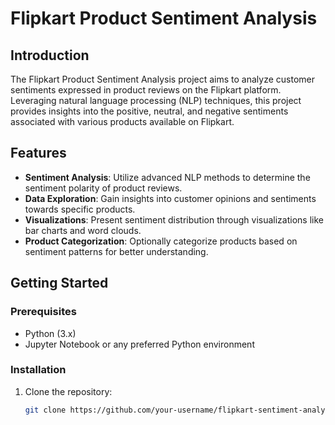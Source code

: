# Flipkart Product Sentiment Analysis

## Introduction

The Flipkart Product Sentiment Analysis project aims to analyze customer sentiments expressed in product reviews on the Flipkart platform. Leveraging natural language processing (NLP) techniques, this project provides insights into the positive, neutral, and negative sentiments associated with various products available on Flipkart.

## Features

- **Sentiment Analysis**: Utilize advanced NLP methods to determine the sentiment polarity of product reviews.
- **Data Exploration**: Gain insights into customer opinions and sentiments towards specific products.
- **Visualizations**: Present sentiment distribution through visualizations like bar charts and word clouds.
- **Product Categorization**: Optionally categorize products based on sentiment patterns for better understanding.

## Getting Started

### Prerequisites

- Python (3.x)
- Jupyter Notebook or any preferred Python environment

### Installation

1. Clone the repository:

   ```bash
   git clone https://github.com/your-username/flipkart-sentiment-analysis.git
